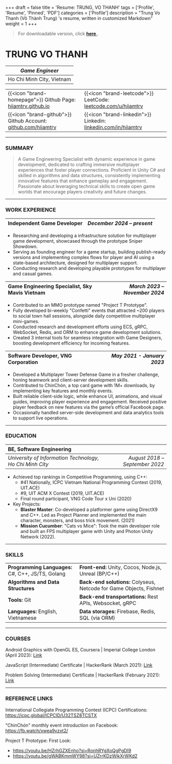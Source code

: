 +++
draft = false
title = 'Resume: TRUNG, VO THANH'
tags = ['Profile', 'Resume', 'Pinned', 'PDF']
categories = ['Profile']
description = "Trung Vo Thanh (Võ Thành Trung) 's resume, written in customized Markdown"
weight = 1
+++

> For downloadable version, click **[here
](https://drive.google.com/file/d/1ZQ8VKRoQHGO7aX035VG61xYpsUImehsL/view?usp=sharing)**.

TRUNG VO THANH
======

|      *Game Engineer*      |           
|:-------------------------:|
| Ho Chi Minh City, Vietnam |           

|                                                                                              |                                                                                                    | 
|:---------------------------------------------------------------------------------------------|:---------------------------------------------------------------------------------------------------| 
| {{<icon "brand-homepage">}} Github Page: [hiiamtrv.github.io](https://hiiamtrv.github.io)    | {{<icon "brand-leetcode">}} LeetCode: [leetcode.com/u/hiiamtrv](https://leetcode.com/u/hiiamtrv)   | 
| {{<icon "brand-github">}} Github Account: [github.com/hiiamtrv](https://github.com/hiiamtrv) | {{<icon "brand-linkedin">}} Linkedin: [linkedin.com/in/hiiamtrv](https://linkedin.com/in/hiiamtrv) | 

---

### SUMMARY

> A Game Engineering Specialist with dynamic experience in game development, dedicated to crafting immersive multiplayer
> experiences that foster player connections. Proficient in Unity C# and skilled in algorithms and data structures,
> consistently implementing innovative features that enhance gameplay and engagement. Passionate about leveraging
> technical skills to create open game worlds that encourage players creativity and future changes.

---

### WORK EXPERIENCE

| **Independent Game Developer** | *December 2024 – present* |
|:-------------------------------|--------------------------:|

- Researching and developing a infrastructure solution for multiplayer game development, showcased through the prototype
  Sniper Showdown.
- Serving as founding engineer for a game startup, building publish-ready versions and implementing complex flows for
  player and AI using a state-based architecture, designed for multiplayer support.
- Conducting research and developing playable prototypes for multiplayer and casual games.

| **Game Engineering Specialist, Sky Mavis Vietnam** | *March 2023 – November 2024* |
|:---------------------------------------------------|-----------------------------:|

- Contributed to an MMO prototype named "Project T Prototype".
- Fully developed bi-weekly "Confetti" events that attracted ~200 players to social town hall sessions, alongside daily
  competitive multiplayer mini-games.
- Conducted research and development efforts using ECS, gRPC, WebSocket, Redis, and ORM to enhance game development
  solutions.
- Created 3 internal tools for seamless integration with Game Designers, boosting development efficiency for incoming
  features.

| **Software Developer, VNG Corporation** | *May 2021 - January 2023* |
|:----------------------------------------|--------------------------:|

- Developed a Multiplayer Tower Defense Game in a fresher challenge, honing teamwork and client-server development
  skills.
- Contributed to ChinChón, a top card game with 1M+ downloads, by implementing key features and monthly events.
- Built reliable client-side logic, while enhance UI, animations, and visual guides, improving player experience and
  engagement. Received positive player feedback on new features via the game’s official Facebook page.
- Occasionally handled server-side development and data analytics tools to support live operations.

---

### EDUCATION

| **BE, Software Engineering**                             |                                |
|:---------------------------------------------------------|-------------------------------:|
| *University of Information Technology, Ho Chi Minh City* | *August 2018 – September 2022* |

* Achieved top rankings in Competitive Programming, using C++:
    * #41 Nationally, ICPC Vietnam National Programming Contest (2019, UIT.ACE)
    * #9, UIT ACM X Contest (2019, UIT.ACE)
    * Final round participant, VNG Code Tour x Uni (2020)
* Key Projects:
    * **Blaster Master**: Co-developed a platformer game using DirectX9 and C++. Led as Project Planner and implemented
      the main character, monsters, and boss trick movement. (2021)
    * **Mission Cucumber**: "Cats vs Mice": Took the main developer role and built an FPS multiplayer game with
      Unity and Photon Unity Network (2022).

---

### SKILLS

|                                                   |                                                                     | 
|:--------------------------------------------------|:--------------------------------------------------------------------| 
| **Programming Languages:** C#, C++, JS/TS, Golang | **Front-end:** Unity, Cocos, Node.js, Unreal (BP/C++)               | 
| **Algorithms and Data Structures**                | **Back-end solutions:** Colyseus, Netcode for Game Objects, Fishnet | 
| **Tools:** Git                                    | **Back-end transportations:** Rest APIs, Websocket, gRPC            | 
| **Languages:** English, Vietnamese                | **Data storages:** Firebase, Redis, SQL (via ORM)                   | 

---

### COURSES

Android Graphics with OpenGL ES, Coursera | Imperial College London (April
2023): [Link](https://www.coursera.org/account/accomplishments/verify/R9MCVY5Y6LN4)

JavaScript (Intermediate) Certificate | HackerRank (March
2021): [Link](https://www.hackerrank.com/certificates/1b7b554fa729)

Problem Solving (Intermediate) Certificate | HackerRank (February
2021): [Link](https://www.hackerrank.com/certificates/14b75516ff62)

--- 

### REFERENCE LINKS

International Collegiate Programming Contest (ICPC) Certifications: https://icpc.global/ICPCID/U32TSZ8TCSTX

"ChinChón" monthly event introduction on Facebook: https://fb.watch/xwea9vzxt2/

Project T Prototype: First Look:

* https://youtu.be/HZrhGZXEnho?si=RonhRYgXoQgPgDI9
* https://youtu.be/gWABKmmWY98?si=UZrrKDzWikXrWKd2

